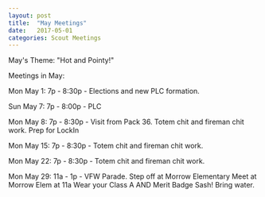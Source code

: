 ```yaml
---
layout: post
title:  "May Meetings"
date:   2017-05-01
categories: Scout Meetings
---
```


May's Theme:  "Hot and Pointy!"

Meetings in May:

Mon May  1:     7p - 8:30p -  Elections and new PLC formation.

Sun May  7:     7p - 8:00p -  PLC

Mon May  8:     7p - 8:30p -  Visit from Pack 36.  Totem chit and fireman chit work.
                                        Prep for LockIn
                                        
Mon May 15:     7p - 8:30p -  Totem chit and fireman chit work.  

Mon May 22:     7p - 8:30p -  Totem chit and fireman chit work.

Mon May 29:    11a - 1p    -  VFW Parade.  Step off at Morrow Elementary 
                              Meet at Morrow Elem at 11a  Wear your Class A AND Merit Badge Sash! 
                              Bring water.

